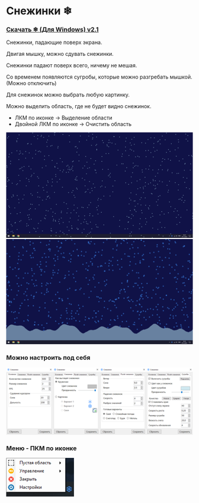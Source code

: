 # Снежинки ❄
### [Скачать ❄ (Для Windows) v2.1](https://github.com/MixelTe/SnowFlakes/releases/download/v2.1/SnowFlakes.exe)

Снежинки, падающие поверх экрана.

Двигая мышку, можно сдувать снежинки.

Снежинки падают поверх всего, ничему не мешая.

Со временем появляются сугробы, которые можно разгребать мышкой. (Можно отключить)

Для снежинок можно выбрать любую картинку.

Можно выделить область, где не будет видно снежинок.
* ЛКМ по иконке -> Выделение области
* Двойной ЛКМ по иконке -> Очистить область

![](./docs/screenshot.png)
![](./docs/screenshot2.png)

### Можно настроить под себя
![](./docs/settings.png)

### Меню - ПКМ по иконке
![](./docs/menu.png)
